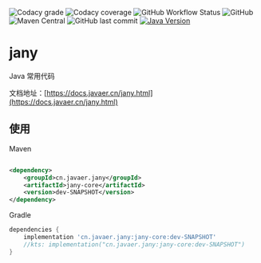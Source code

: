 ![Codacy grade](https://img.shields.io/codacy/grade/a3a61ff2d17541c493b2fa8b69e1948b?label=%E4%BB%A3%E7%A0%81%E8%B4%A8%E9%87%8F&style=for-the-badge)
![Codacy coverage](https://img.shields.io/codacy/coverage/a3a61ff2d17541c493b2fa8b69e1948b?label=%E8%A6%86%E7%9B%96%E7%8E%87&style=for-the-badge)
![GitHub Workflow Status](https://img.shields.io/github/workflow/status/cn-src/jany/Build?label=%E6%9E%84%E5%BB%BA&style=for-the-badge)
![GitHub](https://img.shields.io/github/license/cn-src/jany?style=for-the-badge&label=%E5%BC%80%E6%BA%90%E5%8D%8F%E8%AE%AE)
![Maven Central](https://img.shields.io/maven-central/v/cn.javaer.jany/jany-core?label=%E6%9C%80%E6%96%B0%E7%89%88%E6%9C%AC&style=for-the-badge)
![GitHub last commit](https://img.shields.io/github/last-commit/cn-src/jany?style=for-the-badge&label=%E6%9C%80%E6%96%B0%E6%8F%90%E4%BA%A4)
[![Java Version](https://img.shields.io/badge/Java-11%20|%2017%20-blue?style=for-the-badge)](https://adoptopenjdk.net/)

# jany

Java 常用代码

文档地址：[https://docs.javaer.cn/jany.html](https://docs.javaer.cn/jany.html)

## 使用

Maven

```xml

<dependency>
    <groupId>cn.javaer.jany</groupId>
    <artifactId>jany-core</artifactId>
    <version>dev-SNAPSHOT</version>
</dependency>
```

Gradle

```groovy
dependencies {
    implementation 'cn.javaer.jany:jany-core:dev-SNAPSHOT'
    //kts: implementation("cn.javaer.jany:jany-core:dev-SNAPSHOT")
}
```